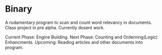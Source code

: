 Binary
======

A rudamentary program to scan and count word relevancy in documents.
Class project in pre alpha. Currently dosent work.

Current Phase:
   Engine Building.
Next Phase:
   Counting and Orderning(Logic) Enhancments.
Upcoming:
   Reading articles and other documents into program.